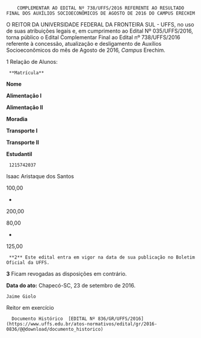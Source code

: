         COMPLEMENTAR AO EDITAL Nº 738/UFFS/2016 REFERENTE AO RESULTADO FINAL DOS AUXÍLIOS SOCIOECONÔMICOS DE AGOSTO DE 2016 DO CAMPUS ERECHIM  

O REITOR DA UNIVERSIDADE FEDERAL DA FRONTEIRA SUL - UFFS, no uso de suas atribuições legais e, em cumprimento ao Edital Nº 035/UFFS/2016, torna público o Edital Complementar Final ao Edital nº 738/UFFS/2016 referente à concessão, atualização e desligamento de Auxílios Socioeconômicos do mês de Agosto de 2016, *Campus* Erechim.

 1 Relação de Alunos:

     **Matrícula**

   **Nome**

   **Alimentação I** 

   **Alimentação II**

   **Moradia**

   **Transporte I**

   **Transporte II**

   **Estudantil**

     1215742037

   Isaac Aristaque dos Santos

   100,00

   -

   200,00

   80,00

   -

   125,00

     **2** Este edital entra em vigor na data de sua publicação no Boletim Oficial da UFFS.

 **3** Ficam revogadas as disposições em contrário.

  

   **Data do ato:** Chapecó-SC, 23 de setembro de 2016.   
 

    Jaime Giolo   
 Reitor em exercício 

      Documento Histórico  [EDITAL Nº 836/GR/UFFS/2016](https://www.uffs.edu.br/atos-normativos/edital/gr/2016-0836/@@download/documento_historico)     
      